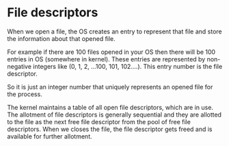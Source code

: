 # File descriptors

When we open a file, the OS creates an entry to represent that file and store the information about that opened file.

For example if there are 100 files opened in your OS then there will be 100 entries in OS (somewhere in kernel). These entries are represented by non-negative integers like (0, 1, 2, ...100, 101, 102....). This entry number is the file descriptor.

So it is just an integer number that uniquely represents an opened file for the process.

The kernel maintains a table of all open file descriptors, which are in use. The allotment of file descriptors is generally sequential and they are allotted to the file as the next free file descriptor from the pool of free file descriptors. When we closes the file, the file descriptor gets freed and is available for further allotment.
